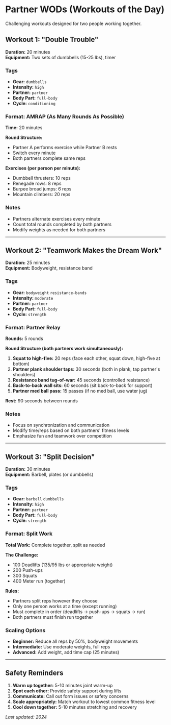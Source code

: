 # Partner WODs (Workouts of the Day)

Challenging workouts designed for two people working together.

## Workout 1: "Double Trouble"

**Duration:** 20 minutes  
**Equipment:** Two sets of dumbbells (15-25 lbs), timer

### Tags
- **Gear:** `dumbbells`
- **Intensity:** `high`
- **Partner:** `partner`
- **Body Part:** `full-body`
- **Cycle:** `conditioning`

### Format: AMRAP (As Many Rounds As Possible)
**Time:** 20 minutes

**Round Structure:**
- Partner A performs exercise while Partner B rests
- Switch every minute
- Both partners complete same reps

**Exercises (per person per minute):**
- Dumbbell thrusters: 10 reps
- Renegade rows: 8 reps
- Burpee broad jumps: 6 reps
- Mountain climbers: 20 reps

### Notes
- Partners alternate exercises every minute
- Count total rounds completed by both partners
- Modify weights as needed for both partners

---

## Workout 2: "Teamwork Makes the Dream Work"

**Duration:** 25 minutes  
**Equipment:** Bodyweight, resistance band

### Tags
- **Gear:** `bodyweight` `resistance-bands`
- **Intensity:** `moderate`
- **Partner:** `partner`
- **Body Part:** `full-body`
- **Cycle:** `strength`

### Format: Partner Relay
**Rounds:** 5 rounds

**Round Structure (both partners work simultaneously):**
1. **Squat to high-five:** 20 reps (face each other, squat down, high-five at bottom)
2. **Partner plank shoulder taps:** 30 seconds (both in plank, tap partner's shoulders)
3. **Resistance band tug-of-war:** 45 seconds (controlled resistance)
4. **Back-to-back wall sits:** 60 seconds (sit back-to-back for support)
5. **Partner med ball pass:** 15 passes (if no med ball, use water jug)

**Rest:** 90 seconds between rounds

### Notes
- Focus on synchronization and communication
- Modify time/reps based on both partners' fitness levels
- Emphasize fun and teamwork over competition

---

## Workout 3: "Split Decision"

**Duration:** 30 minutes  
**Equipment:** Barbell, plates (or dumbbells)

### Tags
- **Gear:** `barbell` `dumbbells`
- **Intensity:** `high`
- **Partner:** `partner`
- **Body Part:** `full-body`
- **Cycle:** `strength`

### Format: Split Work
**Total Work:** Complete together, split as needed

**The Challenge:**
- 100 Deadlifts (135/95 lbs or appropriate weight)
- 200 Push-ups
- 300 Squats
- 400 Meter run (together)

**Rules:**
- Partners split reps however they choose
- Only one person works at a time (except running)
- Must complete in order (deadlifts → push-ups → squats → run)
- Both partners must finish run together

### Scaling Options
- **Beginner:** Reduce all reps by 50%, bodyweight movements
- **Intermediate:** Use moderate weights, full reps
- **Advanced:** Add weight, add time cap (25 minutes)

---

## Safety Reminders

1. **Warm up together:** 5-10 minutes joint warm-up
2. **Spot each other:** Provide safety support during lifts
3. **Communicate:** Call out form issues or safety concerns
4. **Scale appropriately:** Match workout to lowest common fitness level
5. **Cool down together:** 5-10 minutes stretching and recovery

*Last updated: 2024*